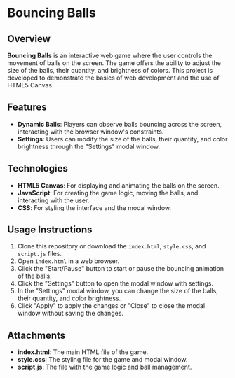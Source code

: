 # Bouncing Balls

## Overview

**Bouncing Balls** is an interactive web game where the user controls the movement of balls on the screen. The game offers the ability to adjust the size of the balls, their quantity, and brightness of colors. This project is developed to demonstrate the basics of web development and the use of HTML5 Canvas.

## Features

- **Dynamic Balls**: Players can observe balls bouncing across the screen, interacting with the browser window's constraints.
- **Settings**: Users can modify the size of the balls, their quantity, and color brightness through the "Settings" modal window.

## Technologies

- **HTML5 Canvas**: For displaying and animating the balls on the screen.
- **JavaScript**: For creating the game logic, moving the balls, and interacting with the user.
- **CSS**: For styling the interface and the modal window.

## Usage Instructions

1. Clone this repository or download the `index.html`, `style.css`, and `script.js` files.
2. Open `index.html` in a web browser.
3. Click the "Start/Pause" button to start or pause the bouncing animation of the balls.
4. Click the "Settings" button to open the modal window with settings.
5. In the "Settings" modal window, you can change the size of the balls, their quantity, and color brightness.
6. Click "Apply" to apply the changes or "Close" to close the modal window without saving the changes.

## Attachments

- **index.html**: The main HTML file of the game.
- **style.css**: The styling file for the game and modal window.
- **script.js**: The file with the game logic and ball management.
